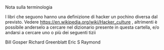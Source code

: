 Nota sulla terminologia

I libri che seguono hanno una definizione di hacker un pochino diversa dal previsto.
Vedere https://en.wikipedia.org/wiki/Hacker_culture , altrimenti è possibile anderselo a cercare nel dizionario presente in questa cartella, e/o andarsi a cercare uno o più dei seguenti tizii

Bill Gosper
Richard Greenblatt
Eric S Raymond
